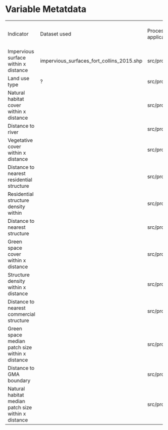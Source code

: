 Variable Metatdata
================

|                                                     |                                           |                                   |                                                                                                                             |                           |                                |
|-----------------------------------------------------|-------------------------------------------|-----------------------------------|-----------------------------------------------------------------------------------------------------------------------------|---------------------------|--------------------------------|
| Indicator                                           | Dataset used                              | Processing script (if applicable) | Indicator Description                                                                                                       | Time frame / last updated | Spatial resolution (if raster) |
| Impervious surface within x distance                | impervious_surfaces_fort_collins_2015.shp | src/process_preds.R               | <https://fcgov.hub.arcgis.com/datasets/hydrology-polygon>                                                                   |                           |                                |
| Land use type                                       | ?                                         | src/process_preds.R               |                                                                                                                             |                           |                                |
| Natural habitat cover within x distance             |                                           | src/process_preds.R               | <https://fcgov.hub.arcgis.com/datasets/976ba1a7e06a4f368ddda69dd736a0d9_0/explore?location=40.570454%2C-105.088218%2C13.67> |                           |                                |
| Distance to river                                   |                                           | src/process_preds.R               |                                                                                                                             |                           |                                |
| Vegetative cover within x distance                  |                                           | src/process_preds.R               |                                                                                                                             |                           |                                |
| Distance to nearest residential structure           |                                           | src/process_preds.R               |                                                                                                                             |                           |                                |
| Residential structure density within                |                                           | src/process_preds.R               |                                                                                                                             |                           |                                |
| Distance to nearest structure                       |                                           | src/process_preds.R               |                                                                                                                             |                           |                                |
| Green space cover within x distance                 |                                           | src/process_preds.R               |                                                                                                                             |                           |                                |
| Structure density within x distance                 |                                           | src/process_preds.R               |                                                                                                                             |                           |                                |
| Distance to nearest commercial structure            |                                           | src/process_preds.R               |                                                                                                                             |                           |                                |
| Green space median patch size within x distance     |                                           | src/process_preds.R               |                                                                                                                             |                           |                                |
| Distance to GMA boundary                            |                                           | src/process_preds.R               |                                                                                                                             |                           |                                |
| Natural habitat median patch size within x distance |                                           | src/process_preds.R               |                                                                                                                             |                           |                                |
